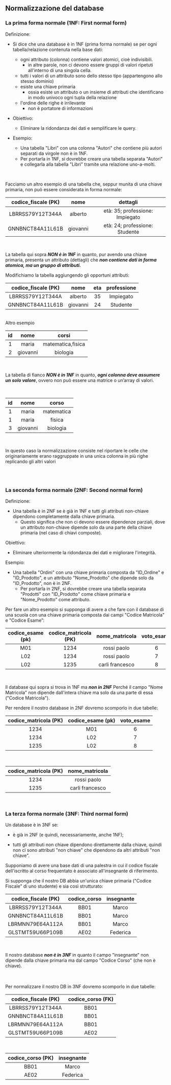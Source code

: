 ## Normalizzazione del database

### La prima forma normale (1NF: First normal form)
Definizione:
- Si dice che una database è in 1NF (prima forma normale) se per ogni tabella/relazione contenuta nella base dati:
   - ogni attributo (colonna) contiene valori atomici, cioè indivisibili.
      - in altre parole, non ci devono essere gruppi di valori ripetuti all'interno di una singola cella.
   - tutti i valori di un attributo sono dello stesso tipo (appartengono allo stesso dominio)
   - esiste una chiave primaria
      - ossia esiste un attributo o un insieme di attributi che identificano in modo univoco ogni tupla della relazione
   - l'ordine delle righe è irrilevante
      - non è portatore di informazioni

- Obiettivo:
   - Eliminare la ridondanza dei dati e semplificare le query.
     
- Esempio:
   - Una tabella "Libri" con una colonna "Autori" che contiene più autori separati da virgole non è in 1NF.
   - Per portarla in 1NF, si dovrebbe creare una tabella separata "Autori" e collegarla alla tabella "Libri" tramite una relazione uno-a-molti.
<br>

Facciamo un altro esempio di una tabella che, seppur munita di una chiave primaria, non può essere considerata in forma normale:
<br>

|codice_fiscale (PK)|nome|dettagli|
|:-:|:-:|:-:|
|LBRRSS79Y12T344A|alberto|età: 35; professione: Impiegato|
|GNNBNCT84A11L61B|giovanni|età: 24; professione: Studente|

<br>

La tabella qui sopra ***NON è in 1NF*** in quanto, pur avendo una chiave primaria,
presenta un attributo (dettagli) che ***non contiene dati in forma atomica, ma un
gruppo di attributi.***

Modifichiamo la tabella aggiungendo gli opportuni attributi:
<br>

|codice_fiscale (PK)|nome|eta|professione
|:-:|:-:|:-:|:-:|
|LBRRSS79Y12T344A|alberto|35|Impiegato|
|GNNBNCT84A11L61B|giovanni|24|Studente|

<br>
Altro esempio
<br>

|id|nome|corsi|
|:-:|:-:|:-:|
|1|maria|matematica,fisica|
|2|giovanni|biologia|

<br>

La tabella di fianco ***NON è in 1NF*** in quanto, ***ogni colonna deve
assumere un solo valore***, ovvero non può essere una matrice o
un’array di valori.

<br>

|id|nome|corso|
|:-:|:-:|:-:|   
|1|maria|matematica|
|1|maria|fisica|
|3|giovanni|biologia|

<br>

In questo caso la normalizzazione consiste nel riportare le celle
che originariamente erano raggruppate in una unica colonna in più
righe replicando gli altri valori

<br><br>

### La seconda forma normale (2NF: Second normal form)

Definizione:
- Una tabella è in 2NF se è già in 1NF e tutti gli attributi non-chiave dipendono completamente dalla chiave primaria.
    - Questo significa che non ci devono essere dipendenze parziali, dove un attributo non-chiave dipende solo da una parte della chiave primaria (nel caso di chiavi composte).

Obiettivo:
- Eliminare ulteriormente la ridondanza dei dati e migliorare l'integrità.

Esempio:
- Una tabella "Ordini" con una chiave primaria composta da "ID_Ordine" e "ID_Prodotto", e un attributo "Nome_Prodotto" che dipende solo da "ID_Prodotto", non è in 2NF.
   - Per portarla in 2NF, si dovrebbe creare una tabella separata "Prodotti" con "ID_Prodotto" come chiave primaria e "Nome_Prodotto" come attributo.



Per fare un altro esempio si supponga di avere a che fare con il database di una scuola con una chiave primaria composta dai campi "Codice Matricola" e "Codice Esame”:
<br>

|codice_esame (pk)|codice_matricola (PK)|nome_matricola|voto_esame|
|:-:|:-:|:-:|:-:|
|M01|1234|rossi paolo|6|
|L02|1234|rossi paolo|7|
|L02|1235|carli francesco|8|

<br>

Il database qui sopra si trova in 1NF ma ***non in 2NF***
Perché il campo "Nome Matricola" non dipende dall'intera chiave ma solo da una parte di essa
("Codice Matricola").

Per rendere il nostro database in 2NF dovremo scomporlo in due tabelle:
<br>

|codice_matricola (PK)|codice_esame (pk)|voto_esame|
|:-:|:-:|:-:|
|1234|M01|6|
|1234|L02|7|
|1235|L02|8|

<br>

|codice_matricola (PK)|nome_matricola|
|:-:|:-:|
|1234|rossi paolo|
|1235|carli francesco|

<br>

### La terza forma normale (3NF: Third normal form)

Un database è in 3NF se:
-  è già in 2NF (e quindi, necessariamente, anche 1NF);

- tutti gli attributi non chiave dipendono direttamente dalla
chiave, quindi non ci sono attributi "non chiave" che dipendono da
altri attributi "non chiave".

Supponiamo di avere una base dati di una palestra in cui il codice fiscale dell'iscritto al corso frequentato è associato all'insegnante di riferimento.

Si supponga che il nostro DB abbia un'unica chiave primaria ("Codice Fiscale" di uno studente) e sia così strutturato:
<br>

|codice_fiscale (PK)|codice_corso|insegnante|
|:-:|:-:|:-:|
|LBRRSS79Y12T344A|BB01|Marco|
|GNNBNCT84A11L61B|BB01|Marco|
|LBRMNN79E64A112A|BB01|Marco|
|GLSTMT59U66P109B|AE02|Federica|

<br>

Il nostro database ***non è in 3NF*** in quanto il campo "insegnante" non dipende dalla chiave
primaria ma dal campo "Codice Corso" (che non è chiave).
<br><br>

<br>
Per normalizzare il nostro DB in 3NF dovremo scomporlo in due tabelle:

<br>

|codice_fiscale (PK)|codice_corso (FK)|
|:-:|:-:|
|LBRRSS79Y12T344A|BB01|
|GNNBNCT84A11L61B|BB01|
|LBRMNN79E64A112A|BB01|
|GLSTMT59U66P109B|AE02|


<br>

|codice_corso (PK)|insegnante|
|:-:|:-:|
|BB01|Marco|
|AE02|Federica|
